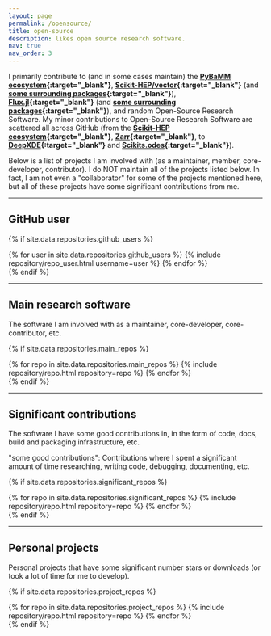 ```yaml
---
layout: page
permalink: /opensource/
title: open-source
description: likes open source research software.
nav: true
nav_order: 3
---
```


I primarily contribute to (and in some cases maintain) the **[PyBaMM ecosystem](https://github.com/pybamm-team/){:target="_blank"}**, **[Scikit-HEP/vector](https://github.com/scikit-hep/vector){:target="_blank"}** (and **[some surrounding packages](https://github.com/scikit-hep){:target="_blank"}**), **[Flux.jl](https://github.com/FluxML/Flux.jl){:target="_blank"}** (and **[some surrounding packages](https://github.com/FluxML){:target="_blank"}**), and random Open-Source Research Software. My minor contributions to Open-Source Research Software are scattered all across GitHub (from the **[Scikit-HEP ecosystem](https://github.com/scikit-hep/){:target="_blank"}**, **[Zarr](https://github.com/zarr-developers/zarr-python){:target="_blank"}**, to **[DeepXDE](https://github.com/lululxvi/deepxde){:target="_blank"}** and **[Scikits.odes](https://github.com/bmcage/odes){:target="_blank"}**).

Below is a list of projects I am involved with (as a maintainer, member, core-developer, contributor). I do NOT maintain all of the projects listed below. In fact, I am not even a "collaborator" for some of the projects mentioned here, but all of these projects have some significant contributions from me.

---

## GitHub user

{% if site.data.repositories.github_users %}
<div class="repositories d-flex flex-wrap flex-md-row flex-column justify-content-center align-items-center">
  {% for user in site.data.repositories.github_users %}
    {% include repository/repo_user.html username=user %}
  {% endfor %}
</div>
{% endif %}

---

## Main research software

The software I am involved with as a maintainer, core-developer, core-contributor, etc.

{% if site.data.repositories.main_repos %}
<div class="repositories d-flex flex-wrap flex-md-row flex-column justify-content-around align-items-center">
  {% for repo in site.data.repositories.main_repos %}
    {% include repository/repo.html repository=repo %}
  {% endfor %}
</div>
{% endif %}

---

## Significant contributions

The software I have some good contributions in, in the form of code, docs, build and packaging infrastructure, etc.

"some good contributions": Contributions where I spent a significant amount of time researching, writing code, debugging, documenting, etc.

{% if site.data.repositories.significant_repos %}
<div class="repositories d-flex flex-wrap flex-md-row flex-column justify-content-around align-items-center">
  {% for repo in site.data.repositories.significant_repos %}
    {% include repository/repo.html repository=repo %}
  {% endfor %}
</div>
{% endif %}

---

## Personal projects

Personal projects that have some significant number stars or downloads (or took a lot of time for me to develop).

{% if site.data.repositories.project_repos %}
<div class="repositories d-flex flex-wrap flex-md-row flex-column justify-content-around align-items-center">
  {% for repo in site.data.repositories.project_repos %}
    {% include repository/repo.html repository=repo %}
  {% endfor %}
</div>
{% endif %}
